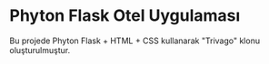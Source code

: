 # Phyton Flask Otel Uygulaması

Bu projede Phyton Flask + HTML + CSS kullanarak "Trivago" klonu oluşturulmuştur.
